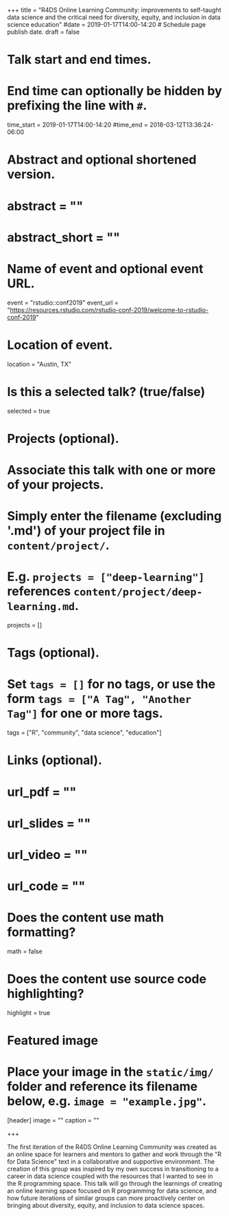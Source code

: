 +++
title = "R4DS Online Learning Community: improvements to self-taught data science 
and the critical need for diversity, equity, and inclusion in data science education"
#date = 2019-01-17T14:00-14:20  # Schedule page publish date.
draft = false

# Talk start and end times.
#   End time can optionally be hidden by prefixing the line with `#`.
time_start = 2019-01-17T14:00-14:20
#time_end = 2018-03-12T13:36:24-06:00

# Abstract and optional shortened version.
# abstract = ""
# abstract_short = ""

# Name of event and optional event URL.
event = "rstudio::conf2019"
event_url = "https://resources.rstudio.com/rstudio-conf-2019/welcome-to-rstudio-conf-2019"

# Location of event.
location = "Austin, TX"

# Is this a selected talk? (true/false)
selected = true

# Projects (optional).
#   Associate this talk with one or more of your projects.
#   Simply enter the filename (excluding '.md') of your project file in `content/project/`.
#   E.g. `projects = ["deep-learning"]` references `content/project/deep-learning.md`.
projects = []

# Tags (optional).
#   Set `tags = []` for no tags, or use the form `tags = ["A Tag", "Another Tag"]` for one or more tags.
tags = ["R", "community", "data science", "education"]

# Links (optional).
# url_pdf = ""
# url_slides = ""
# url_video = ""
# url_code = ""

# Does the content use math formatting?
math = false

# Does the content use source code highlighting?
highlight = true

# Featured image
# Place your image in the `static/img/` folder and reference its filename below, e.g. `image = "example.jpg"`.
[header]
image = ""
caption = ""

+++

The first iteration of the R4DS Online Learning Community was 
created as an online space for learners and mentors to gather and work through 
the "R for Data Science" text in a collaborative and supportive environment. The
creation of this group was inspired by my own success in transitioning to a 
career in data science coupled with the resources that I wanted to see in the R 
programming space. This talk will go through the learnings of creating an online
learning space focused on R programming for data science, and how future 
iterations of similar groups can more proactively center on bringing about 
diversity, equity, and inclusion to data science spaces.


